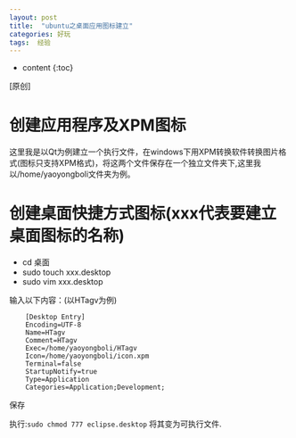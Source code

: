 ```yaml
---
layout: post
title:	"ubuntu之桌面应用图标建立"
categories: 好玩
tags:  经验
---
```


* content
{:toc}



[原创]



# 创建应用程序及XPM图标

这里我是以Qt为例建立一个执行文件，在windows下用XPM转换软件转换图片格式(图标只支持XPM格式)，将这两个文件保存在一个独立文件夹下,这里我以/home/yaoyongboli文件夹为例。

# 创建桌面快捷方式图标(xxx代表要建立桌面图标的名称)

* cd 桌面
* sudo touch xxx.desktop
* sudo vim xxx.desktop

输入以下内容：(以HTagv为例)

		[Desktop Entry]
		Encoding=UTF-8
		Name=HTagv
		Comment=HTagv
		Exec=/home/yaoyongboli/HTagv
		Icon=/home/yaoyongboli/icon.xpm
		Terminal=false
		StartupNotify=true
		Type=Application
		Categories=Application;Development;
保存

执行:`sudo chmod 777 eclipse.desktop` 将其变为可执行文件.






